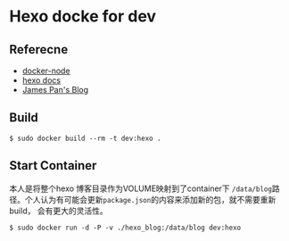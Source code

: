 # Hexo docke for dev


## Referecne

* [docker-node](https://github.com/joyent/docker-node)
* [hexo docs](http://hexo.io/docs/)
* [James Pan's Blog](http://blog.jamespan.me/2015/04/17/hexo-in-the-docker/)

## Build

    $ sudo docker build --rm -t dev:hexo .

## Start Container

本人是将整个hexo 博客目录作为VOLUME映射到了container下 `/data/blog`路径。个人认为有可能会更新`package.json`的内容来添加新的包，就不需要重新build， 会有更大的灵活性。

    $ sudo docker run -d -P -v ./hexo_blog:/data/blog dev:hexo

